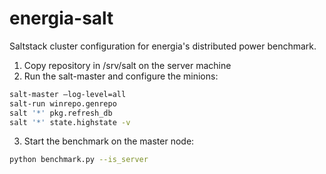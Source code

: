 energia-salt
============

Saltstack cluster configuration for energia's distributed power benchmark.

1. Copy repository in /srv/salt on the server machine
2. Run the salt-master and configure the minions:

```bash
salt-master —log-level=all
salt-run winrepo.genrepo
salt '*' pkg.refresh_db
salt '*' state.highstate -v
```

3. Start the benchmark on the master node:
```bash
python benchmark.py --is_server
```
